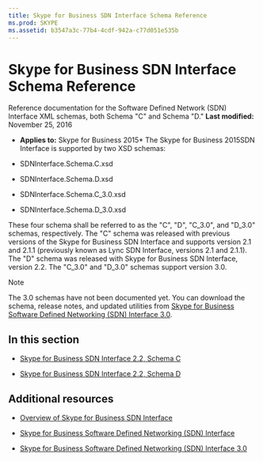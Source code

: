 ```yaml
---
title: Skype for Business SDN Interface Schema Reference
ms.prod: SKYPE
ms.assetid: b3547a3c-77b4-4cdf-942a-c77d051e535b
---
```



# Skype for Business SDN Interface Schema Reference
Reference documentation for the Software Defined Network (SDN) Interface XML schemas, both Schema "C" and Schema "D."
 **Last modified:** November 25, 2016




 * **Applies to:** Skype for Business 2015* 
The Skype for Business 2015SDN Interface is supported by two XSD schemas:





- SDNInterface.Schema.C.xsd

- SDNInterface.Schema.D.xsd

- SDNInterface.Schema.C_3.0.xsd

- SDNInterface.Schema.D_3.0.xsd

These four schema shall be referred to as the "C", "D", "C_3.0", and "D_3.0" schemas, respectively. The "C" schema was released with previous versions of the Skype for Business SDN Interface and supports version 2.1 and 2.1.1 (previously known as Lync SDN Interface, versions 2.1 and 2.1.1). The "D" schema was released with Skype for Business SDN Interface, version 2.2. The "C_3.0" and "D_3.0" schemas support version 3.0.

>[!NOTE]
>The 3.0 schemas have not been documented yet. You can download the schema, release notes, and updated utilities from [Skype for Business Software Defined Networking (SDN) Interface 3.0](https://www.microsoft.com/en-us/download/details.aspx?id=54685).

## In this section


-  [Skype for Business SDN Interface 2.2, Schema C](https://msdn.microsoft.com/en-us/library/office/mt404709(v=office.16).aspx)


-  [Skype for Business SDN Interface 2.2, Schema D](https://msdn.microsoft.com/en-us/library/office/mt429384(v=office.16).aspx)



## Additional resources
<a name="bk_addresources"> </a>



-  [Overview of Skype for Business SDN Interface](overview.md)


-  [Skype for Business Software Defined Networking (SDN) Interface](skype-for-business-sdn-interface.md)


-  [Skype for Business Software Defined Networking (SDN) Interface 3.0](https://www.microsoft.com/en-us/download/details.aspx?id=54685)




